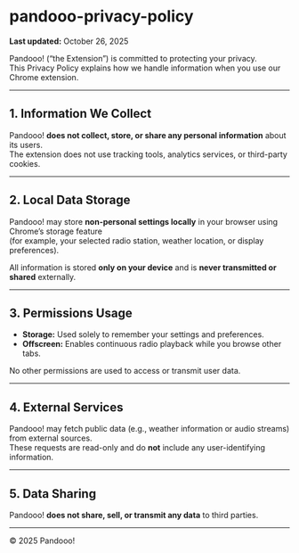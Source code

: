 # pandooo-privacy-policy

**Last updated:** October 26, 2025  

Pandooo! (“the Extension”) is committed to protecting your privacy.  
This Privacy Policy explains how we handle information when you use our Chrome extension.

---

## 1. Information We Collect
Pandooo! **does not collect, store, or share any personal information** about its users.  
The extension does not use tracking tools, analytics services, or third-party cookies.

---

## 2. Local Data Storage
Pandooo! may store **non-personal settings locally** in your browser using Chrome’s storage feature  
(for example, your selected radio station, weather location, or display preferences).  

All information is stored **only on your device** and is **never transmitted or shared** externally.

---

## 3. Permissions Usage
- **Storage:** Used solely to remember your settings and preferences.  
- **Offscreen:** Enables continuous radio playback while you browse other tabs.  

No other permissions are used to access or transmit user data.

---

## 4. External Services
Pandooo! may fetch public data (e.g., weather information or audio streams) from external sources.  
These requests are read-only and do **not** include any user-identifying information.

---

## 5. Data Sharing
Pandooo! **does not share, sell, or transmit any data** to third parties.


---

© 2025 Pandooo!
